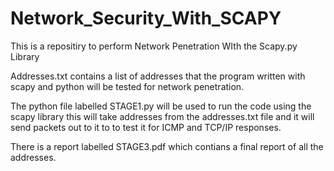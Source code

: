 # Network_Security_With_SCAPY
This is a repositiry to perform Network Penetration WIth the Scapy.py Library

Addresses.txt contains a list of addresses that the program written with scapy and python
will be tested for network penetration.

The python file labelled STAGE1.py will be used to run  the code using the scapy library 
this will take addresses from the addresses.txt file and it will send packets out to it to 
to test it for ICMP and TCP/IP responses. 

There is a report labelled STAGE3.pdf which contians a final report of all the addresses.

